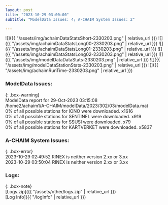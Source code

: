 ```yaml
---
layout: post
title: "2023-10-29 03:00:00"
subtitle: "ModelData Issues: 4; A-CHAIM System Issues: 2"

---
```


![]({{ "/assets/img/achaimDataStatsShort-2330203.png" | relative_url }})
![]({{ "/assets/img/achaimDataStatsLong00-2330203.png" | relative_url }})
![]({{ "/assets/img/achaimDataStatsLong01-2330203.png" | relative_url }})
![]({{ "/assets/img/achaimDataStatsLong02-2330203.png" | relative_url }})
![]({{ "/assets/img/modelDataDataStats-2330203.png" | relative_url }})
![]({{ "/assets/img/modelDataStationStats-2330203.png" | relative_url }})
![]({{ "/assets/img/achaimRunTime-2330203.png" | relative_url }})


### ModelData Issues:  
  
{: .box-warning}  
 ModelData report for 29-Oct-2023 03:15:08   
 /home2/achaim1/A-CHAIM/modelData/2023/302/03/modelData.mat   
 0% of all possible stations for IONO were downloaded. x1616   
 0% of all possible stations for SENTINEL were downloaded. x919   
 0% of all possible stations for SSUSI were downloaded. x79   
 0% of all possible stations for KARTVERKET were downloaded. x5837   
  
### A-CHAIM System Issues:  
  
{: .box-error}  
2023-10-29 02:49:52 RINEX is neither version 2.xx or 3.xx  
2023-10-29 03:50:04 RINEX is neither version 2.xx or 3.xx  

### Logs:  
  
{: .box-note}  
[Logs.zip]({{ "/assets/other/logs.zip" | relative_url }})  
[Log Info]({{ "/logInfo" | relative_url }})  
